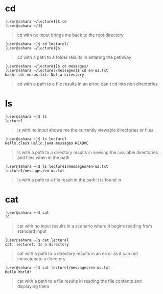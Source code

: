 # **cd**
```
[user@sahara ~/lecture1]$ cd
[user@sahara ~/]$
```
> cd with no input brings me back to the root directory
```
[user@sahara ~]$ cd lecturel/
[user@sahara ~/lecture1]$
```
> cd with a path to a folder results in entering the pathway
```
[user@sahara ~/lecture1]$ cd messages/
[user@sahara ~/lecturel/messages]$ cd en-us.txt
bash: cd: en-us.txt: Not a directory
```
> cd with a path to a file results in an error, can't cd into non directories

# **ls**
```
[user@sahara ~]$ ls
lecture1
```
> ls with no input shows me the currently viewable directories or files
```
[user@sahara ~]$ ls lecturel
Hello.class Hello.java messages README
```
> ls with a path to a directory results in viewing the available directories and files when in the path
```
[user@sahara ~]$ ls lecture1/messages/en-us.txt
lecture1/messages/en-us.txt
```
> ls with a path to a file result in the path it is found in

# **cat**
```
[user@sahara ~]$ cat
^C
```
> cat with no input results in a scenario where it begins reading from standard input
```
[user@sahara ~]$ cat lecturel
cat: lecturel: Is a directory
```
> cat with a path to a directory results in an error as it can not concatenate a directory
```
[user@sahara ~]$ cat lecturel/messages/en-us.txt
Hello World!
```
> cat with a path to a file results in reading the file contents and displaying them
